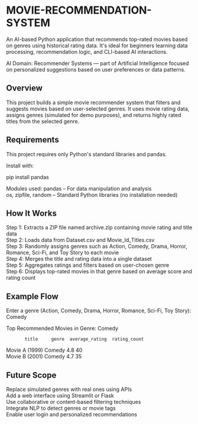 # MOVIE-RECOMMENDATION-SYSTEM

An AI-based Python application that recommends top-rated movies based on genres using historical rating data. It's ideal for beginners learning data processing, recommendation logic, and CLI-based AI interactions.

AI Domain: Recommender Systems — part of Artificial Intelligence focused on personalized suggestions based on user preferences or data patterns.

## Overview

This project builds a simple movie recommender system that filters and suggests movies based on user-selected genres. It uses movie rating data, assigns genres (simulated for demo purposes), and returns highly rated titles from the selected genre.

## Requirements

This project requires only Python's standard libraries and pandas.

Install with:

pip install pandas

Modules used:
pandas – For data manipulation and analysis  
os, zipfile, random – Standard Python libraries (no installation needed)

## How It Works

Step 1: Extracts a ZIP file named archive.zip containing movie rating and title data  
Step 2: Loads data from Dataset.csv and Movie_Id_Titles.csv  
Step 3: Randomly assigns genres such as Action, Comedy, Drama, Horror, Romance, Sci-Fi, and Toy Story to each movie  
Step 4: Merges the title and rating data into a single dataset  
Step 5: Aggregates ratings and filters based on user-chosen genre  
Step 6: Displays top-rated movies in that genre based on average score and rating count

## Example Flow

Enter a genre (Action, Comedy, Drama, Horror, Romance, Sci-Fi, Toy Story): Comedy

Top Recommended Movies in Genre: Comedy

           title     genre  average_rating  rating_count  
  Movie A (1999)   Comedy            4.8             40  
  Movie B (2001)   Comedy            4.7             35  


## Future Scope

Replace simulated genres with real ones using APIs  
Add a web interface using Streamlit or Flask  
Use collaborative or content-based filtering techniques  
Integrate NLP to detect genres or movie tags  
Enable user login and personalized recommendations

